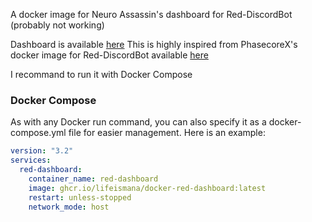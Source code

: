 A docker image for Neuro Assassin's dashboard for Red-DiscordBot (probably not working)

Dashboard is available [here](https://github.com/Cog-Creators/Red-Dashboard)
This is highly inspired from PhasecoreX's docker image for Red-DiscordBot available [here](https://github.com/PhasecoreX/docker-red-discordbot)

I recommand to run it with Docker Compose

### Docker Compose

As with any Docker run command, you can also specify it as a docker-compose.yml file for easier management. Here is an example:

```yaml
version: "3.2"
services:
  red-dashboard:
    container_name: red-dashboard
    image: ghcr.io/lifeismana/docker-red-dashboard:latest
    restart: unless-stopped
    network_mode: host

```
